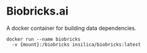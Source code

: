 # Biobricks.ai

A docker container for building data dependencies.

```
docker run --name biobricks
  -v {mount}:/biobricks insilica/biobricks:latest
```